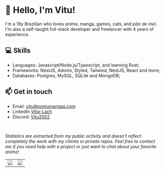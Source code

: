 # 👋 Hello, I'm Vitu!
I'm a 19y Brazilian who loves anime, manga, games, cats, and *pão de mel*. I'm also a self-taught full-stack developer and freelancer with 4 years of experience.

## 💻 Skills
- Languages: Javascript/Node.js/Typescript, and learning Rust;
- Frameworks: NestJS, Adonis, Styled, Tailwind, NextJS, React and more;
- Databases: Postgres, MySQL, SQLite and MongoDB;

## 📫 Get in touch
- Email: [vitu@yomumangas.com](mailto:vitu@yomumangas.com)
- LinkedIn [Vitor Lach](https://www.linkedin.com/in/vitor-lach/)
- Discord: [Vitu2002](https://discord.com/users/293913134748401674)

<br />

<em>Statistics are extracted from my public activity and doesn't reflect completely the work with my clients or private repos. Feel free to contact me if you need help with a project or just want to chat about your favorite anime!</em>

<table>
  <tr>
    <td>
      <img align='center' src='https://github-readme-stats-pearl-nu-37.vercel.app/api?username=Vitu2002&show_icons=true&theme=transparent&border_color=606060&bg_color=181818&include_all_commits=true&title_color=e7e7e7&icon_color=3577ff&text_color=B3B3B3&border_radius=4.25&ring_color=3577ff&custom_title=My%20Github%20Stats' />
    </td>
    <td>
      <img align='center' src='https://github-readme-stats-pearl-nu-37.vercel.app/api/top-langs?username=Vitu2002&show_icons=true&theme=transparent&border_color=606060&bg_color=181818&include_all_commits=true&rank_icon=github&title_color=e7e7e7&text_color=B3B3B3&border_radius=4.25&layout=compact&langs_count=8' />
    </td>
  </tr>
</table>
